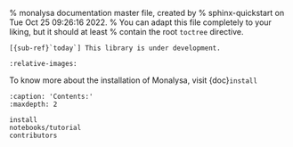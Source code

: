 % monalysa documentation master file, created by
% sphinx-quickstart on Tue Oct 25 09:26:16 2022.
% You can adapt this file completely to your liking, but it should at least
% contain the root `toctree` directive.

```{warning} 
[{sub-ref}`today`] This library is under development.
```

```{include} ../../README.md
:relative-images:
```

To know more about the installation of Monalysa, visit {doc}`install`

```{toctree}
:caption: 'Contents:'
:maxdepth: 2

install
notebooks/tutorial
contributors
```
